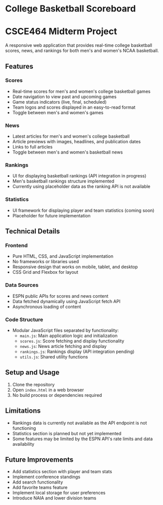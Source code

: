 # College Basketball Scoreboard
# CSCE464 Midterm Project

A responsive web application that provides real-time college basketball scores, news, and rankings for both men's and women's NCAA basketball.

## Features

### Scores
- Real-time scores for men's and women's college basketball games
- Date navigation to view past and upcoming games
- Game status indicators (live, final, scheduled)
- Team logos and scores displayed in an easy-to-read format
- Toggle between men's and women's games

### News
- Latest articles for men's and women's college basketball
- Article previews with images, headlines, and publication dates
- Links to full articles
- Toggle between men's and women's basketball news

### Rankings
- UI for displaying basketball rankings (API integration in progress)
- Men's basketball rankings structure implemented
- Currently using placeholder data as the ranking API is not available

### Statistics
- UI framework for displaying player and team statistics (coming soon)
- Placeholder for future implementation

## Technical Details

### Frontend
- Pure HTML, CSS, and JavaScript implementation
- No frameworks or libraries used
- Responsive design that works on mobile, tablet, and desktop
- CSS Grid and Flexbox for layout

### Data Sources
- ESPN public APIs for scores and news content
- Data fetched dynamically using JavaScript fetch API
- Asynchronous loading of content

### Code Structure
- Modular JavaScript files separated by functionality:
  - `main.js`: Main application logic and initialization
  - `scores.js`: Score fetching and display functionality
  - `news.js`: News article fetching and display
  - `rankings.js`: Rankings display (API integration pending)
  - `utils.js`: Shared utility functions

## Setup and Usage

1. Clone the repository
2. Open `index.html` in a web browser
3. No build process or dependencies required

## Limitations

- Rankings data is currently not available as the API endpoint is not functioning
- Statistics section is planned but not yet implemented
- Some features may be limited by the ESPN API's rate limits and data availability

## Future Improvements

- Add statistics section with player and team stats
- Implement conference standings
- Add search functionality
- Add favorite teams feature
- Implement local storage for user preferences
- Introduce NAIA and lower division teams
